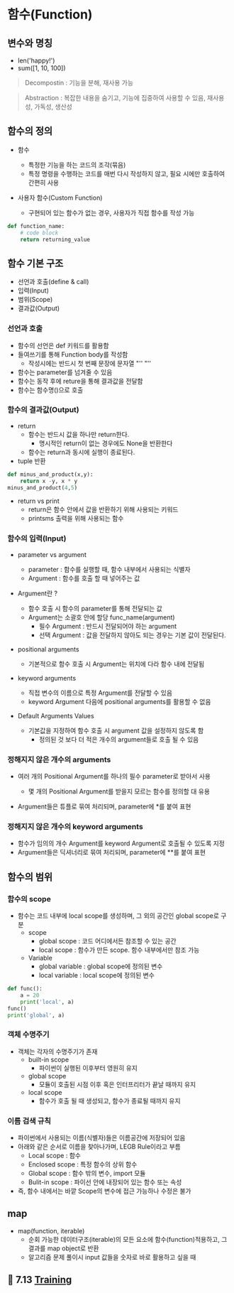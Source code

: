 # 함수(Function)

## 변수와 명칭

- len('happy!')
- sum([1, 10, 100])



> Decompostin : 기능을 분해, 재사용 가능

> Abstraction : 복잡한 내용을 숨기고, 기능에 집중하여 사용할 수 있음,  재사용성, 가독성, 생산성



## 함수의 정의

- 함수
  - 특정한 기능을 하는 코드의 조각(묶음)
  - 특정 명령을 수행하는 코드를 매번 다시 작성하지 않고, 필요 시에만 호출하여 간편히 사용

- 사용자 함수(Custom Function)
  - 구현되어 있는 함수가 없는 경우, 사용자가 직접 함수를 작성 가능

```python
def function_name:
    # code block
    return returning_value
```



## 함수 기본 구조

- 선언과 호출(define & call)
- 입력(Input)
- 범위(Scope)
- 결과값(Output)



### 선언과 호출

- 함수의 선언은 def 키워드를 활용함
- 들여쓰기를 통해 Function body를 작성함
  - 작성시에는 반드시 첫 번째 문장에 문자열 "'' "''
- 함수는 parameter를 넘겨줄 수 있음
- 함수는 동작 후에 reture을 통해 결과값을 전달함
- 함수는 함수명()으로 호출



### 함수의 결과값(Output)

- return
  - 함수는 반드시 값을 하나만 return한다.
    - 명시적인 return이 없는 경우에도 None을 반환한다
  - 함수는 return과 동시에 실행이 종료된다.
- tuple 반환

```python
def minus_and_product(x,y):
    return x -y, x * y
minus_and_product(4,5)
```



- return vs print
  - return은 함수 안에서 값을 반환하기 위해 사용되는 키워드
  - printsms 출력을 위해 사용되는 함수



### 함수의 입력(Input)

- parameter vs argument
  - parameter : 함수를 실행할 때, 함수 내부에서 사용되는 식별자
  - Argument : 함수를 호출 할 때 넣어주는 값
  
- Argument란 ?
  - 함수 호출 시 함수의 parameter를 통해 전달되는 값
  - Argument는 소괄호 안에 할당 func_name(argument)
    - 필수 Argument : 반드시 전달되어야 하는 argument
    - 선택 Argument : 값을 전달하지 않아도 되는 경우는 기본 값이 전달된다.
  
- positional arguments

  - 기본적으로 함수 호출 시 Argument는 위치에 다라 함수 내에 전달됨

- keyword arguments

  - 직접 변수의 이름으로 특정 Argument를 전달할 수 있음
  - keyword Argument 다음에 positional arguments를 활용할 수 없음

- Default Arguments Values

  - 기본값을 지정하여 함수 호출 시 argument 값을 설정하지 않도록 함
    - 정의된 것 보다 더 적은 개수의 argument들로 호출 될 수 있음
  
### 정해지지 않은 개수의 arguments

- 여러 개의 Positional Argument를 하나의 필수 parameter로 받아서 사용
  - 몇 개의 Positional Argument를 받을지 모르는 함수를 정의할 대 유용

- Argument들은 튜플로 묶여 처리되며, parameter에 *를 붙여 표현



### 정해지지 않은 개수의 keyword arguments

- 함수가 임의의 개수 Argument를 keyword Argument로 호출될 수 있도록 지정
- Argument들은 딕셔너리로 묶여 처리되며, parameter에 **를 붙여 표현

## 함수의 범위

### 함수의 scope

- 함수는 코드 내부에 local scope를 생성하며, 그 외의 공간인 global scope로 구분
  - scope
    - global scope : 코드 어디에서든 참조할 수 있는 공간
    - local scope : 함수가 만든 scope. 함수 내부에서만 참조 가능
  - Variable
    - global variable : global scope에 정의된 변수
    - local variable : local scope에 정의된 변수

```python
def func():
    a = 20
    print('local', a)
func()
print('global', a)
```



### 객체 수명주기

- 객체는 각자의 수명주기가 존재
  - built-in scope
    - 파이썬이 실행된 이후부터 영원히 유지
  - global scope
    - 모듈이 호출된 시점 이후 혹은 인터프리터가 끝날 때까지 유지
  - local scope
    - 함수가 호출 될 때 생성되고, 함수가 종료될 때까지 유지



### 이름 검색 규칙

- 파이썬에서 사용되는 이름(식별자)들은 이름공간에 저장되어 있음
- 아래와 같은 순서로 이름을 찾아나가며, LEGB  Rule이라고 부름
  - Local scope : 함수 
  - Enclosed scope : 특정 함수의 상위 함수
  - Global scope : 함수 밖의 변수, import 모듈
  - Bulit-in scope :  파이선 안에 내장되어 있는 함수 또는 속성
- 즉, 함수 내에서는 바깥 Scope의 변수에 접근 가능하나 수정은 불가

 

## map

- map(function, iterable)
  - 순회 가능한 데이터구조(iterable)의 모든 요소에 함수(function)적용하고, 그 결과를 map object로 반환
  - 알고리즘 문제 풀이시 input 값들을 숫자로 바로 활용하고 싶을 때

## 💪 7.13 [Training](./test/7.13_test)